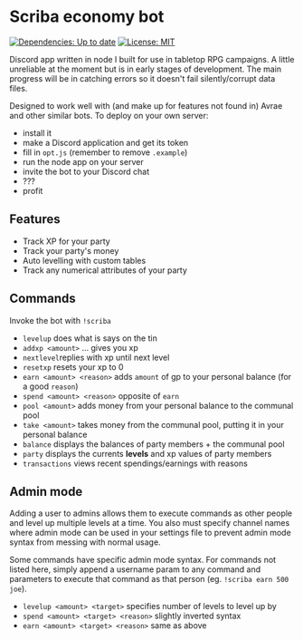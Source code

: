 # Scriba economy bot
[![Dependencies: Up to date](https://david-dm.org/arcayn/rpg-econbot.svg)](https://david-dm.org/arcayn/rpg-econbot) [![License: MIT](https://img.shields.io/badge/License-MIT-green.svg)](https://opensource.org/licenses/MIT)


Discord app written in node I built for use in tabletop RPG campaigns. A little unreliable at the moment but is in early stages
of development. The main progress will be in catching errors so it doesn't fail silently/corrupt data files.

Designed to work well with (and make up for features not found in) Avrae and other similar bots. To deploy on your own server: 
 - install it
 - make a Discord application and get its token 
 - fill in `opt.js` (remember to remove `.example`)
 - run the node app on your server
 - invite the bot to your Discord chat
 - ???
 - profit
 
 ## Features
  - Track XP for your party
  - Track your party's money
  - Auto levelling with custom tables
  - Track any numerical attributes of your party
 
 ## Commands
 Invoke the bot with `!scriba`
  - `levelup` does what is says on the tin
  - `addxp <amount>` ... gives you xp
  - `nextlevel`replies with xp until next level
  - `resetxp` resets your xp to 0
  - `earn <amount> <reason>` adds `amount` of gp to your personal balance (for a good `reason`)
  - `spend <amount> <reason>` opposite of `earn`
  - `pool <amount>` adds money from your personal balance to the communal pool
  - `take <amount>` takes money from the communal pool, putting it in your personal balance
  - `balance` displays the balances of party members + the communal pool
  - `party` displays the currents **levels** and xp values of party members
  - `transactions` views recent spendings/earnings with reasons
  
## Admin mode
Adding a user to admins allows them to execute commands as other people and level up multiple levels at a time. You also must specify channel names where admin mode can be used in your settings file to prevent admin mode syntax from messing with normal usage.

Some commands have specific admin mode syntax. For commands not listed here, simply append a username param to any command and parameters to execute that command as that person (eg. `!scriba earn 500 joe`).
  - `levelup <amount> <target>` specifies number of levels to level up by
  - `spend <amount> <target> <reason>` slightly inverted syntax
  - `earn <amount> <target> <reason>` same as above
